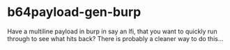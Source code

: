 # b64payload-gen-burp
Have a multiline payload in burp in say an lfi, that you want to quickly run through to see what hits back? There is probably a cleaner way to do this...
